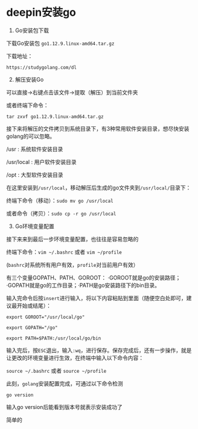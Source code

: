 # deepin安装go

1. Go安装包下载

下载Go安装包 `go1.12.9.linux-amd64.tar.gz`

下载地址：
```
https://studygolang.com/dl
```

2. 解压安装Go

可以直接->右键点击该文件->提取（解压）到当前文件夹

或者终端下命令：
```
tar zxvf go1.12.9.linux-amd64.tar.gz
```

接下来将解压的文件拷贝到系统目录下，有3种常用软件安装目录，想尽快安装golang的可以忽略。

/usr : 系统软件安装目录

/usr/local : 用户软件安装目录

/opt : 大型软件安装目录

在这里安装到`/usr/local`，移动解压后生成的go文件夹到`/usr/local/`目录下：

终端下命令（移动）：`sudo mv go /usr/local`

或者命令（拷贝）：`sudo cp -r go /usr/local`

3. Go环境变量配置

接下来来到最后一步环境变量配置，也往往是容易忽略的

终端下命令：`vim ~/.bashrc` 或者 `vim ~/profile`

(`bashrc`对系统所有用户有效，`profile`对当前用户有效）

有三个变量GOPATH、PATH、GOROOT：
·GOROOT就是go的安装路径；·GOPATH就是go的工作目录；·PATH是go安装路径下的bin目录。

输入完命令后按`insert`进行输入，将以下内容粘贴到里面（随便空白处即可，建议最开始或结尾）：

```
export GOROOT="/usr/local/go"

export GOPATH="/go"

export PATH=$PATH:/usr/local/go/bin
```
输入完后，按`ESC`退出，输入`:wq`，进行保存。保存完成后，还有一步操作，就是让更改的环境变量进行生效，在终端中输入以下命令内容：

`source ~/.bashrc` 或者 `source ~/profile`

此刻，`golang`安装配置完成，可通过以下命令检测

```
go version
```


输入go version后能看到版本号就表示安装成功了

简单的
